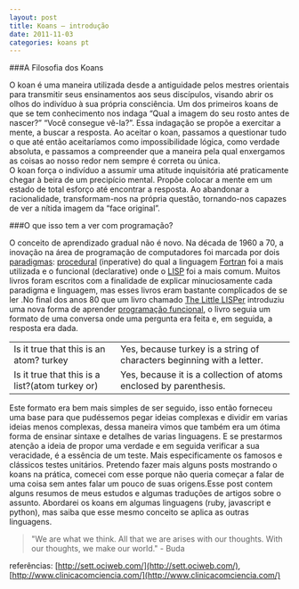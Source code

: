 ```yaml
---
layout: post
title: Koans – introdução
date: 2011-11-03
categories: koans pt  
---
```

<!-- more start -->
###A Filosofia dos Koans
<!-- end more -->
O koan é uma maneira utilizada desde a antiguidade pelos mestres orientais para transmitir seus ensinamentos aos seus discípulos, visando abrir os olhos do indivíduo à sua própria consciência. Um dos primeiros koans de que se tem conhecimento nos indaga “Qual a imagem do seu rosto antes de nascer?” “Você consegue vê-la?”. Essa indagação se propõe a exercitar a mente, a buscar a resposta. Ao aceitar o koan, passamos a questionar tudo o que até então aceitaríamos como impossibilidade lógica, como verdade absoluta, e passamos a compreender que a maneira pela qual enxergamos as coisas ao nosso redor nem sempre é correta ou única.  
O koan força o indivíduo a assumir uma atitude inquisitória até praticamente chegar à beira de um precipício mental. Propõe colocar a mente em um estado de total esforço até encontrar a resposta. Ao abandonar a racionalidade, transformam-nos na própria questão, tornando-nos capazes de ver a nítida imagem da “face original”.
<!-- more start -->
###O que isso tem a ver com programação?

O conceito de aprendizado gradual não é novo. Na década de 1960 a 70, a inovação na área de programação de computadores foi marcada por dois [paradigmas](http://pt.wikipedia.org/wiki/Paradigma_de_programa%C3%A7%C3%A3o): [procedural](http://pt.wikipedia.org/wiki/Programa%C3%A7%C3%A3o_procedural) (inperative) do qual a linguagem [Fortran](http://en.wikipedia.org/wiki/Fortran) foi a mais utilizada e o funcional (declarative) onde o [LISP](http://pt.wikipedia.org/wiki/Lisp) foi a mais comum. Muitos livros foram escritos com a finalidade de explicar minuciosamente cada paradigma e linguagem, mas esses livros eram bastante complicados de se ler .No final dos anos 80 que um livro chamado [The Little LISPer](http://www.amazon.com/Little-LISPer-Third-Daniel-Friedman/dp/0023397632)  introduziu uma nova forma  de aprender [programação funcional](http://pt.wikipedia.org/wiki/Programa%C3%A7%C3%A3o_funcional), o livro seguia um formato de uma conversa onde uma pergunta era feita e, em seguida, a resposta era dada.

|                                                 |                                                                        |
|-------------------------------------------------|------------------------------------------------------------------------|
| Is it true that this is an atom? turkey         | Yes, because turkey is a string of characters beginning with a letter. |
| Is it true that this is a list?(atom turkey or) | Yes, because it is a collection of atoms enclosed by parenthesis.      |

Este formato era bem mais simples de ser seguido, isso então forneceu uma base para que pudéssemos pegar ideias complexas e dividir  em varias ideias menos complexas, dessa maneira vimos que também era um ótima forma de ensinar sintaxe e detalhes de varias linguagens. E se prestarmos atenção a ideia de propor uma verdade e em seguida verificar a sua veracidade, é a essência de um teste. Mais especificamente os famosos e clássicos testes unitários.
Pretendo fazer  mais alguns posts mostrando o koans na prática, comecei com esse porque não queria começar a falar de uma coisa sem antes falar um pouco de suas origens.Esse post contem alguns resumos de meus estudos e algumas traduções de artigos sobre o assunto.
Abordarei os koans em algumas linguagens (ruby, javascript e python), mas saiba que esse mesmo conceito se aplica as outras linguagens.

>"We are what we think. All that we are arises with our thoughts. With our thoughts, we make our world." - Buda


referências: [http://sett.ociweb.com/](http://sett.ociweb.com/), [http://www.clinicacomciencia.com/](http://www.clinicacomciencia.com/)
<!-- end more -->